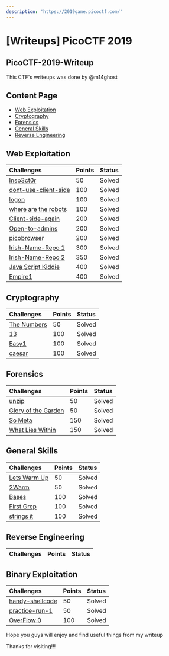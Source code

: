 ```yaml
---
description: 'https://2019game.picoctf.com/'
---
```


# \[Writeups\] PicoCTF 2019

## PicoCTF-2019-Writeup

This CTF's writeups was done by @m14ghost

## Content Page

* [Web Exploitation](https://github.com/m14ghost/PicoCTF-2019-Writeup#Web-Exploitation)
* [Cryptography](https://github.com/m14ghost/PicoCTF-2019-Writeup#Cryptography)
* [Forensics](https://github.com/m14ghost/PicoCTF-2019-Writeup#Foresics)
* [General Skills](https://github.com/m14ghost/PicoCTF-2019-Writeup#General-Skills)
* [Reverse Engineering](https://github.com/m14ghost/PicoCTF-2019-Writeup#Reverse-Engineering)

## Web Exploitation

| Challenges | Points | Status |
| :--- | :--- | :--- |
| [Insp3ct0r](https://github.com/m14ghost/PicoCTF-2019-Writeup/blob/master/Web%20Exploitation/Insp3ct0r.md) | 50 | Solved |
| [dont-use-client-side](https://github.com/m14ghost/PicoCTF-2019-Writeup/blob/master/Web%20Exploitation/dont-use-client-side.md) | 100 | Solved |
| [logon](https://github.com/m14ghost/PicoCTF-2019-Writeup/blob/master/Web%20Exploitation/logon.md) | 100 | Solved |
| [where are the robots](https://github.com/m14ghost/PicoCTF-2019-Writeup/blob/master/Web%20Exploitation/where-are-the-robots.md) | 100 | Solved |
| [Client-side-again](https://github.com/m14ghost/PicoCTF-2019-Writeup/blob/master/Web%20Exploitation/Client-side-again.md) | 200 | Solved |
| [Open-to-admins](https://github.com/m14ghost/PicoCTF-2019-Writeup/blob/master/Web%20Exploitation/Open-to-admins.md) | 200 | Solved |
| [picobrowse](https://github.com/m14ghost/PicoCTF-2019-Writeup/blob/master/Web%20Exploitation/picobrowser.md)r | 200 | Solved |
| [Irish-Name-Repo 1](https://github.com/m14ghost/PicoCTF-2019-Writeup/blob/master/Web%20Exploitation/Irish-Name-Repo1.md) | 300 | Solved |
| [Irish-Name-Repo 2](https://github.com/m14ghost/PicoCTF-2019-Writeup/blob/master/Web%20Exploitation/Irish-Name-Repo2.md) | 350 | Solved |
| [Java Script Kiddie](https://github.com/m14ghost/PicoCTF-2019-Writeup/blob/master/Web%20Exploitation/Java-Script-Kiddie.md) | 400 | Solved |
| [Empire1](https://github.com/m14ghost/PicoCTF-2019-Writeup/blob/master/Web%20Exploitation/Empire1.md) | 400 | Solved |

## Cryptography

| Challenges | Points | Status |
| :--- | :--- | :--- |
| [The Numbers](https://github.com/m14ghost/PicoCTF-2019-Writeup/blob/master/Cryptography/The-numbers.md) | 50 | Solved |
| [13](https://github.com/m14ghost/PicoCTF-2019-Writeup/blob/master/Cryptography/13.md) | 100 | Solved |
| [Easy1](https://github.com/m14ghost/PicoCTF-2019-Writeup/blob/master/Cryptography/Easy1.md) | 100 | Solved |
| [caesar](https://github.com/m14ghost/PicoCTF-2019-Writeup/blob/master/Cryptography/caesar.md) | 100 | Solved |

## Forensics

| Challenges | Points | Status |
| :--- | :--- | :--- |
| [unzip](https://github.com/m14ghost/PicoCTF-2019-Writeup/blob/master/Forensics/unzip.md) | 50 | Solved |
| [Glory of the Garden](https://github.com/m14ghost/PicoCTF-2019-Writeup/blob/master/Forensics/Glory-of-the-Garden.md) | 50 | Solved |
| [So Meta](https://github.com/m14ghost/PicoCTF-2019-Writeup/blob/master/Forensics/So-meta.md) | 150 | Solved |
| [What Lies Within](https://github.com/m14ghost/PicoCTF-2019-Writeup/blob/master/Forensics/What-Lies-Within.md) | 150 | Solved |

## General Skills

| Challenges | Points | Status |
| :--- | :--- | :--- |
| [Lets Warm Up](https://github.com/m14ghost/PicoCTF-2019-Writeup/blob/master/General%20Skills/Lets-warm-up.md) | 50 | Solved |
| [2Warm](https://github.com/m14ghost/PicoCTF-2019-Writeup/blob/master/General%20Skills/2Warm.md) | 50 | Solved |
| [Bases](https://github.com/m14ghost/PicoCTF-2019-Writeup/blob/master/General%20Skills/Bases.md) | 100 | Solved |
| [First Grep](https://github.com/m14ghost/PicoCTF-2019-Writeup/blob/master/General%20Skills/First-Grep.md) | 100 | Solved |
| [strings it](https://github.com/m14ghost/PicoCTF-2019-Writeup/blob/master/General%20Skills/strings-it.md) | 100 | Solved |

## Reverse Engineering

| Challenges | Points | Status |
| :--- | :--- | :--- |


## Binary Exploitation

| Challenges | Points | Status |
| :--- | :--- | :--- |
| [handy-shellcode](https://github.com/m14ghost/PicoCTF-2019-Writeup/blob/master/Binary%20Exploitation/handy-shellcode.md) | 50 | Solved |
| [practice-run-1](https://github.com/m14ghost/PicoCTF-2019-Writeup/blob/master/Binary%20Exploitation/practice-run-1.md) | 50 | Solved |
| [OverFlow 0](https://github.com/m14ghost/PicoCTF-2019-Writeup/blob/master/Binary%20Exploitation/OverFlow-0.md) | 100 | Solved |

Hope you guys will enjoy and find useful things from my writeup

Thanks for visiting!!!

